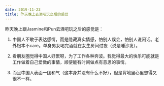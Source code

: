 ```yaml
---
date: 2019-11-23
title: 昨天晚上去酒吧玩之后的感觉
---
```

昨天晚上跟Jasmine和Pun去酒吧玩之后的感觉是：

1. 中国人不敢于表达感情，而是隐藏真实情感，怕别人误会，怕别人说闲话。老外根本不care。单身男女喝完酒就在女生房间过夜（说是睡沙发）。

2. 看朋友圈觉得中国人好累呀，为了工作各种奔波。我觉得最大的快乐可能就是工作做着自己爱做的事情，顺便能有时间做点有意思的事情。

3. 而且中国人表面一团和气（这本身并没有什么不好），但是背地里心里想得又很不一样。
